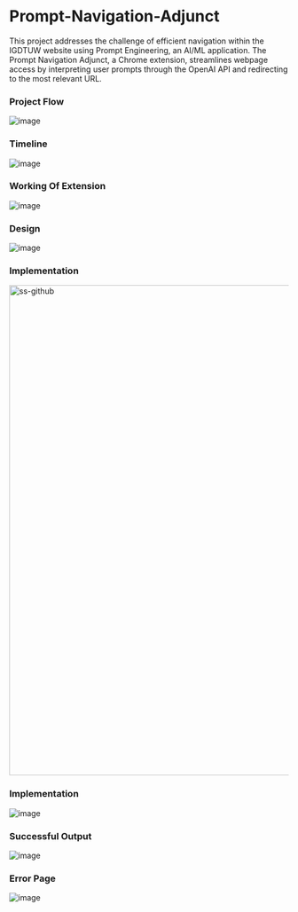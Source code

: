 # Prompt-Navigation-Adjunct

This project addresses the challenge of efficient navigation within the IGDTUW website using Prompt Engineering, an AI/ML application. The Prompt Navigation Adjunct, a Chrome extension, streamlines webpage access by interpreting user prompts through the OpenAI API and redirecting to the most relevant URL.

### Project Flow
![image](https://github.com/ANUSHKKA-DHAMIJA/Prompt-Navigation-Adjunct/assets/108456134/f7944703-e834-468f-a053-7d62df6cad7e)

### Timeline
![image](https://github.com/ANUSHKKA-DHAMIJA/Prompt-Navigation-Adjunct/assets/108456134/e121f378-7c38-4443-a8b1-b2d6f15ff3d6)

### Working Of Extension
![image](https://github.com/ANUSHKKA-DHAMIJA/Prompt-Navigation-Adjunct/assets/108456134/f01eeb5f-3717-4145-a3d6-6fd7e43ef56f)

### Design
![image](https://github.com/ANUSHKKA-DHAMIJA/Prompt-Navigation-Adjunct/assets/108456134/2ad3f565-25f1-43da-9dce-e5bf2bdf21fb)

### Implementation
<img width="884" alt="ss-github" src="https://github.com/ANUSHKKA-DHAMIJA/Prompt-Navigation-Adjunct/assets/108456134/d6438629-caae-4f09-ac82-8b3624b7b59e">

### Implementation
![image](https://github.com/ANUSHKKA-DHAMIJA/Prompt-Navigation-Adjunct/assets/108456134/e933d625-b054-4604-9a19-a78e61acfde1)

### Successful Output
![image](https://github.com/ANUSHKKA-DHAMIJA/Prompt-Navigation-Adjunct/assets/108456134/3cce481e-c625-4ab2-8dd4-acf0da2f161d)

### Error Page
![image](https://github.com/ANUSHKKA-DHAMIJA/Prompt-Navigation-Adjunct/assets/108456134/f8bed822-20c8-4dc9-9f53-72feeb0b04cf)


